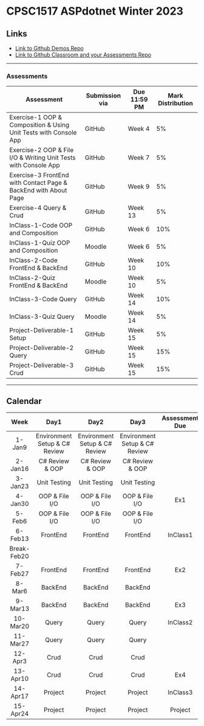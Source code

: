 # CPSC1517 ASPdotnet Winter 2023

## Links

- [Link to Github Demos Repo](https://github.com/RobbinLawASPdotnet/dotnet6-demos.git)
- [Link to Github Classroom and your Assessments Repo](#)

---

### Assessments

| Assessment | Submission via | Due 11:59 PM | Mark Distribution |
|---|---|---|---|
|Exercise-1 OOP & Composition & Using Unit Tests with Console App|GitHub|Week 4|5%|
|Exercise-2 OOP & File I/O & Writing Unit Tests with Console App|GitHub|Week 7|5%|
|Exercise-3 FrontEnd with Contact Page & BackEnd with About Page|GitHub|Week 9|5%|
|Exercise-4 Query & Crud|GitHub|Week 13|5%|
|InClass-1-Code OOP and Composition|GitHub|Week 6|10%|
|InClass-1-Quiz OOP and Composition|Moodle|Week 6|5%|
|InClass-2-Code FrontEnd & BackEnd|GitHub|Week 10|10%|
|InClass-2-Quiz FrontEnd & BackEnd|Moodle|Week 10|5%|
|InClass-3-Code Query|GitHub|Week 14|10%|
|InClass-3-Quiz Query|Moodle|Week 14|5%|
|Project-Deliverable-1 Setup|GitHub|Week 15|5%|
|Project-Deliverable-2 Query|GitHub|Week 15|15%|
|Project-Deliverable-3 Crud|GitHub|Week 15|15%|

---

## Calendar

|Week|Day1|Day2|Day3|Assessment Due|
|:-:|:-:|:-:|:-:|:-:|
|1-Jan9|Environment Setup & C# Review|Environment Setup & C# Review|Environment Setup & C# Review||
|2-Jan16|C# Review & OOP|C# Review & OOP|C# Review & OOP||
|3-Jan23|Unit Testing|Unit Testing|Unit Testing||
|4-Jan30|OOP & File I/O|OOP & File I/O|OOP & File I/O|Ex1|
|5-Feb6|OOP & File I/O|OOP & File I/O|OOP & File I/O||
|6-Feb13|FrontEnd|FrontEnd|FrontEnd|InClass1|
|Break-Feb20||||
|7-Feb27|FrontEnd|FrontEnd|FrontEnd|Ex2|
|8-Mar6|BackEnd|BackEnd|BackEnd||
|9-Mar13|BackEnd|BackEnd|BackEnd|Ex3|
|10-Mar20|Query|Query|Query|InClass2|
|11-Mar27|Query|Query|Query||
|12-Apr3|Crud|Crud|Crud||
|13-Apr10|Crud|Crud|Crud|Ex4|
|14-Apr17|Project|Project|Project|InClass3|
|15-Apr24|Project|Project|Project|Project|
